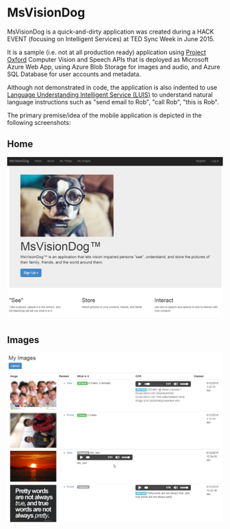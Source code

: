 # MsVisionDog

MsVisionDog is a quick-and-dirty application was created during a HACK EVENT (focusing on Intelligent Services) at TED Sync Week in June 2015.

It is a sample (i.e. not at all production ready) application using <a href="https://www.projectoxford.ai/" target="_blank">Project Oxford</a> Computer Vision and Speech APIs that is deployed as Microsoft Azure Web App, using Azure Blob Storage for images and audio, and Azure SQL Database for user accounts and metadata.

Although not demonstrated in code, the application is also indented to use <a href="https://www.luis.ai" target="_blank">Language Understanding Intelligent Service (LUIS)</a> to understand natural language instructions such as "send email to Rob", "call Rob", "this is Rob".

The primary premise/idea of the mobile application is depicted in the following screenshots:

## Home
<img src="screenshots/home.png" />

## Images
<img src="screenshots/images.png" />



